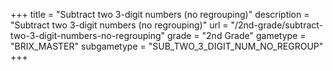 +++
title = "Subtract two 3-digit numbers (no regrouping)"
description = "Subtract two 3-digit numbers (no regrouping)"
url = "/2nd-grade/subtract-two-3-digit-numbers-no-regrouping"
grade = "2nd Grade"
gametype = "BRIX_MASTER"
subgametype = "SUB_TWO_3_DIGIT_NUM_NO_REGROUP"
+++